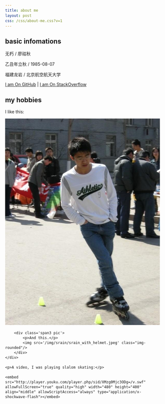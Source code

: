 ```yaml
---
title: about me
layout: post
css: /css/about-me.css?v=1
---
```


<h2>basic infomations</h2>

<p>无朽 / 廖祜秋</p>
<p>乙丑年立秋 / 1985-08-07</p>
<p>福建龙岩 / 北京航空航天大学</p>

[I am On GitHub](https://github.com/liaohuqiu) | [I am On StackOverflow](http://stackoverflow.com/users/2446397/)

<h2>my hobbies</h2>

<div class='about-me'>
    <div class='row'>
        <div class='span3 pic'>
            <p>I like this:</p>
            <img src='/img/srain/srain_skating.jpg' class="img-rounded"/>
        </div>

        <div class='span3 pic'>
            <p>And this.</p>
            <img src='/img/srain/srain_with_helmet.jpeg' class="img-rounded"/>
        </div>
    </div>

    <p>A video, I was playing slalom skating:</p>

    <embed src="http://player.youku.com/player.php/sid/XMzg0Mjc3ODg=/v.swf" allowFullScreen="true" quality="high" width="480" height="400" align="middle" allowScriptAccess="always" type="application/x-shockwave-flash"></embed>

</div>

